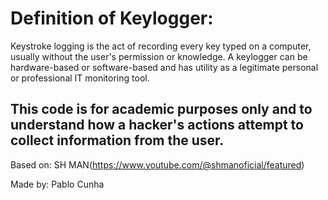# Definition of Keylogger:

Keystroke logging is the act of recording every key typed on a computer, usually without the user's permission or knowledge. A keylogger can be hardware-based or software-based and has utility as a legitimate personal or professional IT monitoring tool.

## This code is for academic purposes only and to understand how a hacker's actions attempt to collect information from the user.

Based on: SH MAN(https://www.youtube.com/@shmanoficial/featured)

Made by: Pablo Cunha